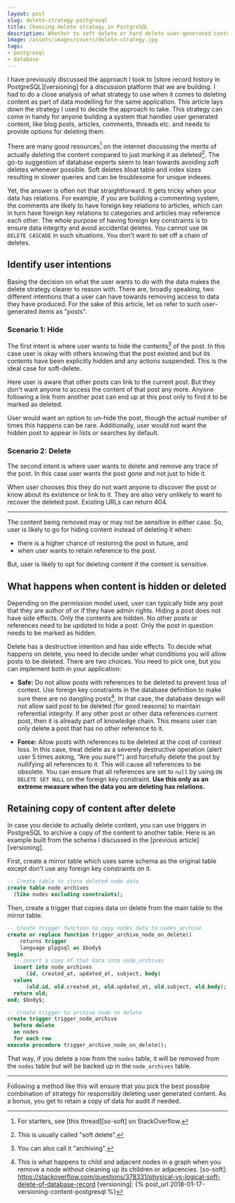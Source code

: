 ```yaml
---
layout: post
slug: delete-strategy-postgresql
title: Choosing delete strategy in PostgreSQL
description: Whether to soft delete or hard delete user-generated content in an application's database should depend on the nature of the data being deleted. Here is a high level strategy for making that decision based on users' intentions.
image: /assets/images/covers/delete-strategy.jpg
tags:
- postgresql
- database
---
```


I have previously discussed the approach I took to [store record history in PostgreSQL][versioning] for a discussion platform that we are building. I had to do a close analysis of what strategy to use when it comes to deleting content as part of data modelling for the same application. This article lays down the strategy I used to decide the approach to take. This strategy can come in handy for anyone building a system that handles user generated content, like blog posts, articles, comments, threads etc. and needs to provide options for deleting them.

There are many good resources[^1] on the internet discussing the merits of actually deleting the content compared to just marking it as deleted[^2]. The go-to suggestion of database experts seem to lean towards avoiding soft deletes whenever possible. Soft deletes bloat table and index sizes resulting in slower queries and can be troublesome for unique indexes.

Yet, the answer is often not that straightforward. It gets tricky when your data has relations. For example, if you are building a commenting system, the comments are likely to have foreign key relations to articles, which can in turn have foreign key relations to categories and articles may reference each other. The whole purpose of having foreign key constraints is to ensure data integrity and avoid accidental deletes. You cannot use `ON DELETE CASCADE` in such situations. You don't want to set off a chain of deletes.

## Identify user intentions

Basing the decision on what the user wants to do with the data makes the delete strategy clearer to reason with. There are, broadly speaking, two different intentions that a user can have towards removing access to data they have produced. For the sake of this article, let us refer to such user-generated items as "posts".

### Scenario 1: Hide

The first intent is where user wants to hide the contents[^3] of the post. In this case user is okay with others knowing that the post existed and but its contents have been explicitly hidden and any actions suspended. This is the ideal case for soft-delete.

Here user is aware that other posts can link to the current post. But they don't want anyone to access the content of that post any more. Anyone following a link from another post can end up at this post only to find it to be marked as deleted.

User would want an option to un-hide the post, though the actual number of times this happens can be rare. Additionally, user would not want the hidden post to appear in lists or searches by default.

### Scenario 2: Delete

The second intent is where user wants to delete and remove any trace of the post. In this case user wants the post gone and not just to hide it.

When user chooses this they do not want anyone to discover the post or know about its existence or link to it. They are also very unlikely to want to recover the deleted post. Existing URLs can return 404.

---

The content being removed may or may not be sensitive in either case. So, user is likely to go for hiding content instead of deleting it when:

- there is a higher chance of restoring the post in future, and
- when user wants to retain reference to the post.

But, user is likely to opt for deleting content if the content is sensitive.

## What happens when content is hidden or deleted

Depending on the permission model used, user can typically hide any post that they are author of or if they have admin rights. Hiding a post does not have side effects. Only the contents are hidden. No other posts or references need to be updated to hide a post. Only the post in question needs to be marked as hidden.

Delete has a destructive intention and has side effects. To decide what happens on delete, you need to decide under what conditions you will allow posts to be deleted. There are two choices. You need to pick one, but you can implement both in your application:

- **Safe:** Do not allow posts with references to be deleted to prevent loss of context. Use foreign key constraints in the database definition to make sure there are no dangling posts[^4]. In that case, the database design will not allow said post to be deleted (for good reasons) to maintain referential integrity. If any other post or other data references current post, then it is already part of knowledge chain. This means user can only delete a post that has no other reference to it.

- **Force:** Allow posts with references to be deleted at the cost of context loss. In this case, treat delete as a severely destructive operation (alert user 5 times asking, "Are you sure?") and forcefully delete the post by nullifying all references to it. This will cause all references to be obsolete. You can ensure that all references are set to `null` by using `ON DELETE SET NULL` on the foreign key constraint. **Use this only as an extreme measure when the data you are deleting has relations.**

## Retaining copy of content after delete

In case you decide to actually delete content, you can use triggers in PostgreSQL to archive a copy of the content to another table. Here is an example built from the schema I discussed in the [previous article][versioning].

First, create a mirror table which uses same schema as the original table except don't use any foreign key constraints on it.

```sql
-- Create table to store deleted node data
create table node_archives
  (like nodes excluding constraints);
```

Then, create a trigger that copies data on delete from the main table to the mirror table.

```sql
-- Create trigger function to copy nodes data to nodes_archive
create or replace function trigger_archive_node_on_delete()
    returns trigger
    language plpgsql as $body$
begin
  -- insert a copy of that data into node_archives
  insert into node_archives
      (id, created_at, updated_at, subject, body)
  values
      (old.id, old.created_at, old.updated_at, old.subject, old.body);
  return old;
end; $body$;

-- Create trigger to archive node on delete
create trigger trigger_node_archive
  before delete
  on nodes
  for each row
execute procedure trigger_archive_node_on_delete();
```

That way, if you delete a row from the `nodes` table, it will be removed from the `nodes` table but will be backed up in the `node_archives` table.

---

Following a method like this will ensure that you pick the best possible combination of strategy for responsibly deleting user generated content. As a bonus, you get to retain a copy of data for audit if needed.

[^1]: For starters, see [this thread][so-soft] on StackOverflow.
[^2]: This is usually called "soft delete".
[^3]: You can also call it "archiving".
[^4]: This is what happens to child and adjacent nodes in a graph when you remove a node without cleaning up its children or adjacencies.
[so-soft]: https://stackoverflow.com/questions/378331/physical-vs-logical-soft-delete-of-database-record
[versioning]: {% post_url 2018-01-17-versioning-content-postgresql %}
